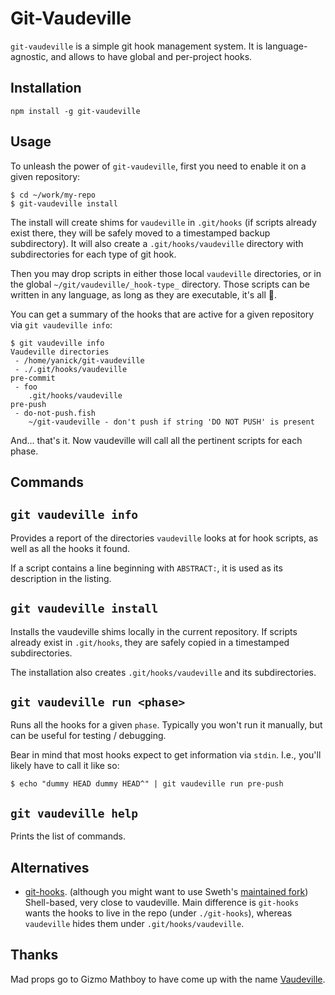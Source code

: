 # Git-Vaudeville

`git-vaudeville` is a simple git hook management system. It is
language-agnostic, and allows to have global and per-project hooks.

## Installation

    npm install -g git-vaudeville

## Usage

To unleash the power of `git-vaudeville`, first you need
to enable it on a given repository:

```
$ cd ~/work/my-repo
$ git-vaudeville install
```

The install will create shims for `vaudeville` in `.git/hooks` (if scripts
already exist there, they will be safely moved to a timestamped backup
subdirectory). It will also create a `.git/hooks/vaudeville` directory
with subdirectories for each type of git hook.

Then you may drop scripts in either those local `vaudeville` directories,
or in the global `~/git/vaudeville/_hook-type_` directory. Those scripts can
be written in any language, as long as they are executable, it's all :100:.

You can get a summary of the hooks that are active for
a given repository via `git vaudeville info`:

```
$ git vaudeville info
Vaudeville directories
 - /home/yanick/git-vaudeville
 - ./.git/hooks/vaudeville
pre-commit
 - foo
    .git/hooks/vaudeville
pre-push
 - do-not-push.fish
    ~/git-vaudeville - don't push if string 'DO NOT PUSH' is present
```

And... that's it. Now vaudeville will call all the pertinent
scripts for each phase.

## Commands

## `git vaudeville info`

Provides a report of the directories `vaudeville` looks at
for hook scripts, as well as all the hooks it found.

If a script contains a line beginning with `ABSTRACT:`, it
is used as its description in the listing.

## `git vaudeville install`

Installs the vaudeville shims locally in the current repository. 
If scripts already exist in `.git/hooks`, they are safely
copied in a timestamped subdirectories. 

The installation also creates `.git/hooks/vaudeville` and its
subdirectories.

## `git vaudeville run <phase>`

Runs all the hooks for a given `phase`.
Typically you won't run it manually, but can be useful for testing /
debugging. 

Bear in mind that most hooks expect to get information via `stdin`. I.e.,
you'll likely have to call it like so:

```
$ echo "dummy HEAD dummy HEAD^" | git vaudeville run pre-push
```

## `git vaudeville help`

Prints the list of commands.

## Alternatives

- [git-hooks](https://github.com/icefox/git-hooks). (although
    you might want to use Sweth's [maintained
    fork](https://github.com/sweth/git-hooks))  Shell-based, very
    close to vaudeville. Main difference is `git-hooks` wants the
    hooks to live in the repo (under `./git-hooks`), whereas
    `vaudeville` hides them under `.git/hooks/vaudeville`.

## Thanks

Mad props go to Gizmo Mathboy to have come up with the name
[Vaudeville](https://twitter.com/gizmomathboy/status/1174495897532715008).
